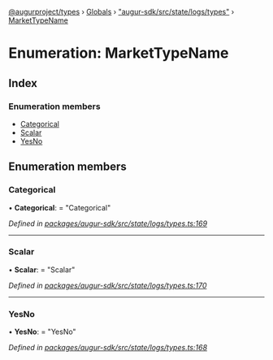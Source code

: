 [@augurproject/types](../README.md) › [Globals](../globals.md) › ["augur-sdk/src/state/logs/types"](../modules/_augur_sdk_src_state_logs_types_.md) › [MarketTypeName](_augur_sdk_src_state_logs_types_.markettypename.md)

# Enumeration: MarketTypeName

## Index

### Enumeration members

* [Categorical](_augur_sdk_src_state_logs_types_.markettypename.md#categorical)
* [Scalar](_augur_sdk_src_state_logs_types_.markettypename.md#scalar)
* [YesNo](_augur_sdk_src_state_logs_types_.markettypename.md#yesno)

## Enumeration members

###  Categorical

• **Categorical**: = "Categorical"

*Defined in [packages/augur-sdk/src/state/logs/types.ts:169](https://github.com/AugurProject/augur/blob/69c4be52bf/packages/augur-sdk/src/state/logs/types.ts#L169)*

___

###  Scalar

• **Scalar**: = "Scalar"

*Defined in [packages/augur-sdk/src/state/logs/types.ts:170](https://github.com/AugurProject/augur/blob/69c4be52bf/packages/augur-sdk/src/state/logs/types.ts#L170)*

___

###  YesNo

• **YesNo**: = "YesNo"

*Defined in [packages/augur-sdk/src/state/logs/types.ts:168](https://github.com/AugurProject/augur/blob/69c4be52bf/packages/augur-sdk/src/state/logs/types.ts#L168)*
